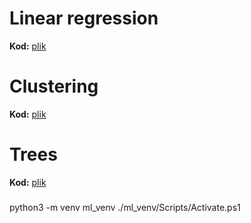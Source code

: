 # Linear regression

**Kod:** [plik](https://github.com/zezuul/ml25/blob/main/025_Exercises.ipynb)

# Clustering

**Kod:** [plik](https://github.com/zezuul/ml25/blob/main/clustering/047Clustering_Exercises.ipynb)

# Trees

**Kod:** [plik](https://github.com/zezuul/ml25/blob/main/trees/055Decision_trees_Exercises.ipynb)

#####

python3 -m venv ml_venv
./ml_venv/Scripts/Activate.ps1
